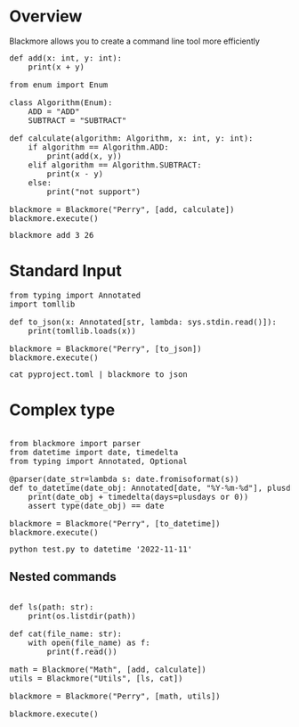 # Overview
Blackmore allows you to create a command line tool more efficiently

<pre>
def add(x: int, y: int):
    print(x + y)

from enum import Enum

class Algorithm(Enum):
    ADD = "ADD"
    SUBTRACT = "SUBTRACT"

def calculate(algorithm: Algorithm, x: int, y: int):
    if algorithm == Algorithm.ADD:
        print(add(x, y))
    elif algorithm == Algorithm.SUBTRACT:
        print(x - y)
    else:
        print("not support")

blackmore = Blackmore("Perry", [add, calculate])
blackmore.execute()
</pre>

<pre>
blackmore add 3 26
</pre>

# Standard Input

<pre>
from typing import Annotated
import tomllib

def to_json(x: Annotated[str, lambda: sys.stdin.read()]):
    print(tomllib.loads(x))

blackmore = Blackmore("Perry", [to_json])
blackmore.execute()
</pre>

<pre>
cat pyproject.toml | blackmore to_json
</pre>

# Complex type

<pre>

from blackmore import parser
from datetime import date, timedelta
from typing import Annotated, Optional

@parser(date_str=lambda s: date.fromisoformat(s))
def to_datetime(date_obj: Annotated[date, "%Y-%m-%d"], plusdays: Optional[int]):
    print(date_obj + timedelta(days=plusdays or 0))
    assert type(date_obj) == date

blackmore = Blackmore("Perry", [to_datetime])
blackmore.execute()
</pre>

<pre>
python test.py to_datetime '2022-11-11'
</pre>

## Nested commands

<pre>

def ls(path: str):
    print(os.listdir(path))

def cat(file_name: str):
    with open(file_name) as f:
        print(f.read())

math = Blackmore("Math", [add, calculate])
utils = Blackmore("Utils", [ls, cat])

blackmore = Blackmore("Perry", [math, utils])

blackmore.execute()

</pre>
